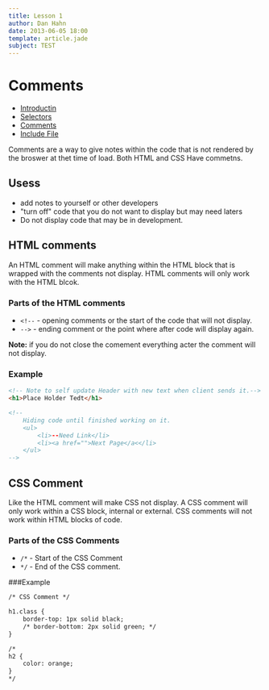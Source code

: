 ```yaml
---
title: Lesson 1
author: Dan Hahn
date: 2013-06-05 18:00
template: article.jade
subject: TEST
---
```


# Comments

* [Introductin]()
* [Selectors](selectors.html)
* [Comments](comments.html)
* [Include File](include.html)

Comments are a way to give notes within the code that is not rendered by the broswer at thet time of load. Both HTML and CSS Have commetns.

## Usess

* add notes to yourself or other developers
* "turn off" code that you do not want to display but may need laters
* Do not display code that may be in development.

## HTML comments

An HTML comment will make anything within the HTML block that is wrapped with the comments not display.   HTML comments will only work with the HTML blcok.

### Parts of the HTML comments

* `<!--` - opening comments or the start of the code that will not display.
* `-->` - ending comment or the point where after code will display again.

**Note:** if you do not close the comement everything acter the comment will not display.

### Example
```html
<!-- Note to self update Header with new text when client sends it.-->
<h1>Place Holder Tedt</h1>

<!--
    Hiding code until finished working on it.
    <ul>
        <li>--Need Link</li>
        <li><a href="">Next Page</a<</li>
    </ul>
-->
```

 ## CSS Comment

 Like the HTML comment will make CSS not display.  A CSS comment will only work within a CSS block, internal or external.  CSS comments will not work within HTML blocks of code.

 ### Parts of the CSS Comments

 * `/*` - Start of the CSS Comment
 * `*/` - End of the CSS comment.

###Example
```html
/* CSS Comment */

h1.class {
    border-top: 1px solid black;
    /* border-bottom: 2px solid green; */
}

/*
h2 {
	color: orange;
}
*/
```